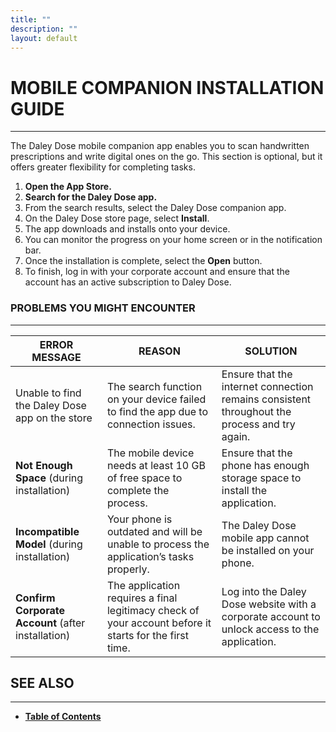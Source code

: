 ```yaml
---
title: ""
description: ""
layout: default
---
```


# **MOBILE COMPANION INSTALLATION GUIDE**
---

The Daley Dose mobile companion app enables you to scan handwritten prescriptions and write digital ones on the go. This section is optional, but it offers greater flexibility for completing tasks.  

1. **Open the App Store.**  
2. **Search for the Daley Dose app.**  
3. From the search results, select the Daley Dose companion app.  
4. On the Daley Dose store page, select **Install**.  
5. The app downloads and installs onto your device.  
6. You can monitor the progress on your home screen or in the notification bar.  
7. Once the installation is complete, select the **Open** button.  
8. To finish, log in with your corporate account and ensure that the account has an active subscription to Daley Dose.  


### **PROBLEMS YOU MIGHT ENCOUNTER**
---

| **ERROR MESSAGE** | **REASON** | **SOLUTION** |
|-------------------|------------|--------------|
| Unable to find the Daley Dose app on the store | The search function on your device failed to find the app due to connection issues. | Ensure that the internet connection remains consistent throughout the process and try again. |
| **Not Enough Space** (during installation) | The mobile device needs at least 10 GB of free space to complete the process. | Ensure that the phone has enough storage space to install the application. |
| **Incompatible Model** (during installation) | Your phone is outdated and will be unable to process the application’s tasks properly. | The Daley Dose mobile app cannot be installed on your phone. |
| **Confirm Corporate Account** (after installation) | The application requires a final legitimacy check of your account before it starts for the first time. | Log into the Daley Dose website with a corporate account to unlock access to the application. |

## **SEE ALSO**
---
- [**Table of Contents**](/daleydose/help-files)
